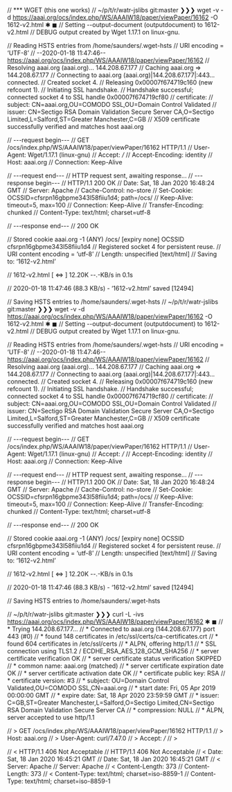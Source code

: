 
// *** WGET (this one works)
// ~/p/t/r/watr-jslibs git:master ❯❯❯ wget -v -d https://aaai.org/ocs/index.php/WS/AAAIW18/paper/viewPaper/16162 -O 1612-v2.html                                                                                                                                                          ✱ ◼
// Setting --output-document (outputdocument) to 1612-v2.html
// DEBUG output created by Wget 1.17.1 on linux-gnu.

// Reading HSTS entries from /home/saunders/.wget-hsts
// URI encoding = ‘UTF-8’
// --2020-01-18 11:47:46--  https://aaai.org/ocs/index.php/WS/AAAIW18/paper/viewPaper/16162
// Resolving aaai.org (aaai.org)... 144.208.67.177
// Caching aaai.org => 144.208.67.177
// Connecting to aaai.org (aaai.org)|144.208.67.177|:443... connected.
// Created socket 4.
// Releasing 0x00007f674719c160 (new refcount 1).
// Initiating SSL handshake.
// Handshake successful; connected socket 4 to SSL handle 0x00007f674719cf80
// certificate:
//   subject: CN=aaai.org,OU=COMODO SSL,OU=Domain Control Validated
//   issuer:  CN=Sectigo RSA Domain Validation Secure Server CA,O=Sectigo Limited,L=Salford,ST=Greater Manchester,C=GB
// X509 certificate successfully verified and matches host aaai.org

// ---request begin---
// GET /ocs/index.php/WS/AAAIW18/paper/viewPaper/16162 HTTP/1.1
// User-Agent: Wget/1.17.1 (linux-gnu)
// Accept: */*
// Accept-Encoding: identity
// Host: aaai.org
// Connection: Keep-Alive

// ---request end---
// HTTP request sent, awaiting response...
// ---response begin---
// HTTP/1.1 200 OK
// Date: Sat, 18 Jan 2020 16:48:24 GMT
// Server: Apache
// Cache-Control: no-store
// Set-Cookie: OCSSID=cfsrpn16gbpme343l58fiiu1d4; path=/ocs/
// Keep-Alive: timeout=5, max=100
// Connection: Keep-Alive
// Transfer-Encoding: chunked
// Content-Type: text/html; charset=utf-8

// ---response end---
// 200 OK

// Stored cookie aaai.org -1 (ANY) /ocs/ <session> <insecure> [expiry none] OCSSID cfsrpn16gbpme343l58fiiu1d4
// Registered socket 4 for persistent reuse.
// URI content encoding = ‘utf-8’
// Length: unspecified [text/html]
// Saving to: ‘1612-v2.html’

// 1612-v2.html                                                               [ <=>                                                                                                                                                                        ]  12.20K  --.-KB/s    in 0.1s

// 2020-01-18 11:47:46 (88.3 KB/s) - ‘1612-v2.html’ saved [12494]

// Saving HSTS entries to /home/saunders/.wget-hsts
// ~/p/t/r/watr-jslibs git:master ❯❯❯ wget -v -d https://aaai.org/ocs/index.php/WS/AAAIW18/paper/viewPaper/16162 -O 1612-v2.html                                                                                                                                                          ✱ ◼
// Setting --output-document (outputdocument) to 1612-v2.html
// DEBUG output created by Wget 1.17.1 on linux-gnu.

// Reading HSTS entries from /home/saunders/.wget-hsts
// URI encoding = ‘UTF-8’
// --2020-01-18 11:47:46--  https://aaai.org/ocs/index.php/WS/AAAIW18/paper/viewPaper/16162
// Resolving aaai.org (aaai.org)... 144.208.67.177
// Caching aaai.org => 144.208.67.177
// Connecting to aaai.org (aaai.org)|144.208.67.177|:443... connected.
// Created socket 4.
// Releasing 0x00007f674719c160 (new refcount 1).
// Initiating SSL handshake.
// Handshake successful; connected socket 4 to SSL handle 0x00007f674719cf80
// certificate:
//   subject: CN=aaai.org,OU=COMODO SSL,OU=Domain Control Validated
//   issuer:  CN=Sectigo RSA Domain Validation Secure Server CA,O=Sectigo Limited,L=Salford,ST=Greater Manchester,C=GB
// X509 certificate successfully verified and matches host aaai.org

// ---request begin---
// GET /ocs/index.php/WS/AAAIW18/paper/viewPaper/16162 HTTP/1.1
// User-Agent: Wget/1.17.1 (linux-gnu)
// Accept: */*
// Accept-Encoding: identity
// Host: aaai.org
// Connection: Keep-Alive

// ---request end---
// HTTP request sent, awaiting response...
// ---response begin---
// HTTP/1.1 200 OK
// Date: Sat, 18 Jan 2020 16:48:24 GMT
// Server: Apache
// Cache-Control: no-store
// Set-Cookie: OCSSID=cfsrpn16gbpme343l58fiiu1d4; path=/ocs/
// Keep-Alive: timeout=5, max=100
// Connection: Keep-Alive
// Transfer-Encoding: chunked
// Content-Type: text/html; charset=utf-8

// ---response end---
// 200 OK

// Stored cookie aaai.org -1 (ANY) /ocs/ <session> <insecure> [expiry none] OCSSID cfsrpn16gbpme343l58fiiu1d4
// Registered socket 4 for persistent reuse.
// URI content encoding = ‘utf-8’
// Length: unspecified [text/html]
// Saving to: ‘1612-v2.html’

// 1612-v2.html                                                               [ <=>                                                                                                                                                                        ]  12.20K  --.-KB/s    in 0.1s

// 2020-01-18 11:47:46 (88.3 KB/s) - ‘1612-v2.html’ saved [12494]

// Saving HSTS entries to /home/saunders/.wget-hsts


// ~/p/t/r/watr-jslibs git:master ❯❯❯ curl -L -ivs https://aaai.org/ocs/index.php/WS/AAAIW18/paper/viewPaper/16162                                                                                                                                                                        ✱ ◼
// *   Trying 144.208.67.177...
// * Connected to aaai.org (144.208.67.177) port 443 (#0)
// * found 148 certificates in /etc/ssl/certs/ca-certificates.crt
// * found 604 certificates in /etc/ssl/certs
// * ALPN, offering http/1.1
// * SSL connection using TLS1.2 / ECDHE_RSA_AES_128_GCM_SHA256
// *        server certificate verification OK
// *        server certificate status verification SKIPPED
// *        common name: aaai.org (matched)
// *        server certificate expiration date OK
// *        server certificate activation date OK
// *        certificate public key: RSA
// *        certificate version: #3
// *        subject: OU=Domain Control Validated,OU=COMODO SSL,CN=aaai.org
// *        start date: Fri, 05 Apr 2019 00:00:00 GMT
// *        expire date: Sat, 18 Apr 2020 23:59:59 GMT
// *        issuer: C=GB,ST=Greater Manchester,L=Salford,O=Sectigo Limited,CN=Sectigo RSA Domain Validation Secure Server CA
// *        compression: NULL
// * ALPN, server accepted to use http/1.1

// > GET /ocs/index.php/WS/AAAIW18/paper/viewPaper/16162 HTTP/1.1
// > Host: aaai.org
// > User-Agent: curl/7.47.0
// > Accept: */*
// >


// < HTTP/1.1 406 Not Acceptable
// HTTP/1.1 406 Not Acceptable
// < Date: Sat, 18 Jan 2020 16:45:21 GMT
// Date: Sat, 18 Jan 2020 16:45:21 GMT
// < Server: Apache
// Server: Apache
// < Content-Length: 373
// Content-Length: 373
// < Content-Type: text/html; charset=iso-8859-1
// Content-Type: text/html; charset=iso-8859-1
